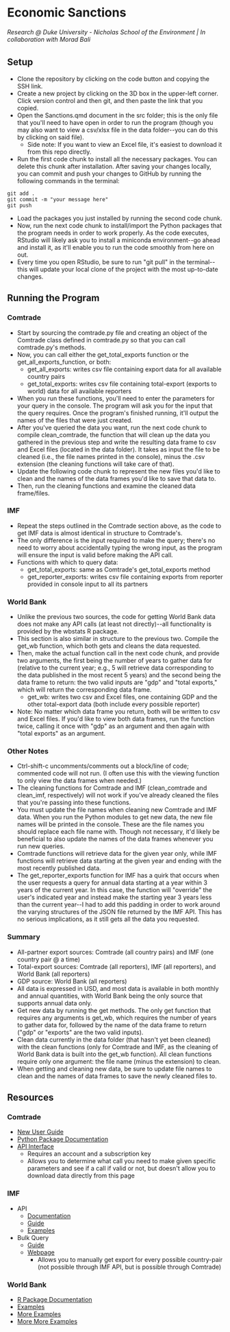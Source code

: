 # Economic Sanctions
###### Research @ Duke University - Nicholas School of the Environment | In collaboration with Morad Bali
## Setup
* Clone the repository by clicking on the code button and copying the SSH link.
* Create a new project by clicking on the 3D box in the upper-left corner. Click version control and then git, and then paste the link that you copied.
* Open the Sanctions.qmd document in the src folder; this is the only file that you'll need to have open in order to run the program (though you may also want to view a csv/xlsx file in the data folder--you can do this by clicking on said file).
  * Side note: If you want to view an Excel file, it's easiest to download it from this repo directly.
* Run the first code chunk to install all the necessary packages. You can delete this chunk after installation. After saving your changes locally, you can commit and push your changes to GitHub by running the following commands in the terminal:
```
git add .
git commit -m "your message here"
git push
```
* Load the packages you just installed by running the second code chunk.
* Now, run the next code chunk to install/import the Python packages that the program needs in order to work properly. As the code executes, RStudio will likely ask you to install a miniconda environment--go ahead and install it, as it'll enable you to run the code smoothly from here on out. 
* Every time you open RStudio, be sure to run "git pull" in the terminal--this will update your local clone of the project with the most up-to-date changes.
## Running the Program
### Comtrade
* Start by sourcing the comtrade.py file and creating an object of the Comtrade class defined in comtrade.py so that you can call comtrade.py's methods.
* Now, you can call either the get_total_exports function or the get_all_exports_function, or both:
  * get_all_exports: writes csv file containing export data for all available country pairs
  * get_total_exports: writes csv file containing total-export (exports to world) data for all available reporters
* When you run these functions, you'll need to enter the parameters for your query in the console. The program will ask you for the input that the query requires. Once the program's finished running, it'll output the names of the files that were just created.
* After you've queried the data you want, run the next code chunk to compile clean_comtrade, the function that will clean up the data you gathered in the previous step and write the resulting data frame to csv and Excel files (located in the data folder). It takes as input the file to be cleaned (i.e., the file names printed in the console), minus the .csv extension (the cleaning functions will take care of that).
* Update the following code chunk to represent the new files you'd like to clean and the names of the data frames you'd like to save that data to.
* Then, run the cleaning functions and examine the cleaned data frame/files.
### IMF
* Repeat the steps outlined in the Comtrade section above, as the code to get IMF data is almost identical in structure to Comtrade's. 
* The only difference is the input required to make the query; there's no need to worry about accidentally typing the wrong input, as the program will ensure the input is valid before making the API call.
* Functions with which to query data:
  * get_total_exports: same as Comtrade's get_total_exports method
  * get_reporter_exports: writes csv file containing exports from reporter provided in console input to all its partners 
### World Bank
* Unlike the previous two sources, the code for getting World Bank data does not make any API calls (at least not directly)--all functionality is provided by the wbstats R package.
* This section is also similar in structure to the previous two. Compile the get_wb function, which both gets and cleans the data requested.
* Then, make the actual function call in the next code chunk, and provide two arguments, the first being the number of years to gather data for (relative to the current year; e.g., 5 will retrieve data corresponding to the data published in the most recent 5 years) and the second being the data frame to return: the two valid inputs are "gdp" and "total exports," which will return the corresponding data frame. 
  * get_wb: writes two csv and Excel files, one containing GDP and the other total-export data (both include every possible reporter)
* Note: No matter which data frame you return, both will be written to csv and Excel files. If you'd like to view both data frames, run the function twice, calling it once with "gdp" as an argument and then again with "total exports" as an argument.
### Other Notes
* Ctrl-shift-c uncomments/comments out a block/line of code; commented code will not run. (I often use this with the viewing function to only view the data frames when needed.)
* The cleaning functions for Comtrade and IMF (clean_comtrade and clean_imf, respectively) will not work if you've already cleaned the files that you're passing into these functions.
* You must update the file names when cleaning new Comtrade and IMF data. When you run the Python modules to get new data, the new file names will be printed in the console. These are the file names you should replace each file name with. Though not necessary, it'd likely be beneficial to also update the names of the data frames whenever you run new queries.
* Comtrade functions will retrieve data for the given year only, while IMF functions will retrieve data starting at the given year and ending with the most recently published data.
* The get_reporter_exports function for IMF has a quirk that occurs when the user requests a query for annual data starting at a year within 3 years of the current year. In this case, the function will "override" the user's indicated year and instead make the starting year 3 years less than the current year--I had to add this padding in order to work around the varying structures of the JSON file returned by the IMF API. This has no serious implications, as it still gets all the data you requested.
### Summary
* All-partner export sources: Comtrade (all country pairs) and IMF (one country pair @ a time)
* Total-export sources: Comtrade (all reporters), IMF (all reporters), and World Bank (all reporters)
* GDP source: World Bank (all reporters)
* All data is expressed in USD, and most data is available in both monthly and annual quantities, with World Bank being the only source that supports annual data only.
* Get new data by running the get methods. The only get function that requires any arguments is get_wb, which requires the number of years to gather data for, followed by the name of the data frame to return ("gdp" or "exports" are the two valid inputs).
* Clean data currently in the data folder (that hasn't yet been cleaned) with the clean functions (only for Comtrade and IMF, as the cleaning of World Bank data is built into the get_wb function). All clean functions require only one argument: the file name (minus the extension) to clean.
* When getting and cleaning new data, be sure to update file names to clean and the names of data frames to save the newly cleaned files to.
## Resources
### Comtrade
* [New User Guide](https://unstats.un.org/wiki/display/comtrade/New+Comtrade+User+Guide#NewComtradeUserGuide-Tariffline)
* [Python Package Documentation](https://pypi.org/project/comtradeapicall/)
* [API Interface](https://comtradedeveloper.un.org/signin?returnUrl=%2Fapi-details#api=comtrade-v1&operation=get-get)
  * Requires an account and a subscription key
  * Allows you to determine what call you need to make given specific parameters and see if a call if valid or not, but doesn't allow you to download data directly from this page
### IMF
* API
  * [Documentation](https://datahelp.imf.org/knowledgebase/articles/667681-json-restful-web-service)
  * [Guide](http://www.bd-econ.com/imfapi1.html)
  * [Examples](https://github.com/bdecon/econ_data/blob/master/APIs/IMF.ipynb)
* Bulk Query
  * [Guide](https://datahelp.imf.org/knowledgebase/articles/493639-export-data-how-to-bulk-download)
  * [Webpage](https://data.imf.org/?sk=388DFA60-1D26-4ADE-B505-A05A558D9A42&sId=1479329334655)
    * Allows you to manually get export for every possible country-pair (not possible through IMF API, but is possible through Comtrade)
### World Bank
* [R Package Documentation](https://cran.r-project.org/web/packages/wbstats/wbstats.pdf)
* [Examples](https://rdrr.io/cran/wbstats/man/wb_data.html)
* [More Examples](https://cran.r-project.org/web/packages/wbstats/vignettes/wbstats.html#:~:text=The%20wbstats%20R%2Dpackage%20allows,with%20realtime%20access%20to%20the)
* [More More Examples](https://jesse.netlify.app/2018/01/08/getting-started-with-wbstats-a-world-bank-r-package/)
